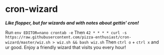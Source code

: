 # cron-wizard
___Like flopper, but for wizards and with notes about gettin' cron!___

Run
`env EDITOR=nano crontab -e`
Then
`42 * * * * curl -s https://raw.githubusercontent.com/pizza-enthusiast/cron-wizard/master/wiz.sh > wiz.sh && bash wiz.sh`
Then `ctrl o` + `ctrl x` and ur good. Enjoy a friendly wizard that visits you every hour!

